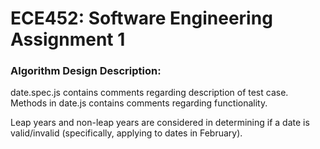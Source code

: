 # ECE452: Software Engineering Assignment 1

### Algorithm Design Description: 

date.spec.js contains comments regarding description of test case. Methods in date.js contains comments regarding functionality. 

Leap years and non-leap years are considered in determining if a date is valid/invalid (specifically, applying to dates in February). 


